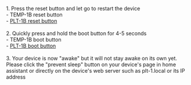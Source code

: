 1\. Press the reset button and let go to restart the device<br>\- TEMP-1B reset button<br>\- [PLT-1B reset button](https://apolloautomation.github.io/docs/products/plt1/plt1-boot-mode/)<br><br>2\. Quickly press and hold the boot button for 4-5 seconds <br>\- TEMP-1B boot button<br>\- [PLT-1B boot button](https://apolloautomation.github.io/docs/products/plt1/general-tips/)<br><br>3\. Your device is now "awake" but it will not stay awake on its own yet. Please click the "prevent sleep" button on your device's page in home assistant or directly on the device's web server such as plt-1.local or its IP address